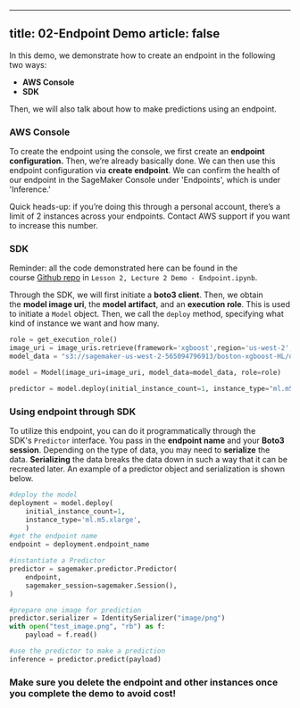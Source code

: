

---
title: 02-Endpoint Demo
article: false
---
In this demo, we demonstrate how to create an endpoint in the following two ways:

- **AWS Console**
- **SDK**

Then, we will also talk about how to make predictions using an endpoint.

### AWS Console

To create the endpoint using the console, we first create an **endpoint configuration.** Then, we’re already basically done. We can then use this endpoint configuration via **create endpoint**. We can confirm the health of our endpoint in the SageMaker Console under 'Endpoints', which is under 'Inference.'

Quick heads-up: if you’re doing this through a personal account, there’s a limit of 2 instances across your endpoints. Contact AWS support if you want to increase this number.

### SDK

Reminder: all the code demonstrated here can be found in the course [Github repo](https://github.com/udacity/udacity-nd009t-C2-Developing-ML-Workflow/tree/master) in `Lesson 2, Lecture 2 Demo - Endpoint.ipynb`.

Through the SDK, we will first initiate a **boto3 client**. Then, we obtain the **model image uri**, the **model artifact**, and an **execution role**. This is used to initiate a `Model` object. Then, we call the `deploy` method, specifying what kind of instance we want and how many.

```python
role = get_execution_role()
image_uri = image_uris.retrieve(framework='xgboost',region='us-west-2', version='latest')
model_data = "s3://sagemaker-us-west-2-565094796913/boston-xgboost-HL/output/xgboost-2021-08-31-23-02-30-970/output/model.tar.gz"

model = Model(image_uri=image_uri, model_data=model_data, role=role)

predictor = model.deploy(initial_instance_count=1, instance_type="ml.m5.large")
```

### Using endpoint through SDK

To utilize this endpoint, you can do it programmatically through the SDK's `Predictor` interface. You pass in the **endpoint name** and your **Boto3 session**. Depending on the type of data, you may need to **serialize** the data. **Serializing** the data breaks the data down in such a way that it can be recreated later. An example of a predictor object and serialization is shown below.

```python
#deploy the model
deployment = model.deploy(
    initial_instance_count=1,
    instance_type='ml.m5.xlarge',
    )
#get the endpoint name
endpoint = deployment.endpoint_name

#instantiate a Predictor
predictor = sagemaker.predictor.Predictor(
    endpoint,
    sagemaker_session=sagemaker.Session(),
)

#prepare one image for prediction
predictor.serializer = IdentitySerializer("image/png")
with open("test_image.png", "rb") as f:
    payload = f.read()

#use the predictor to make a prediction
inference = predictor.predict(payload)
```

### Make sure you delete the endpoint and other instances once you complete the demo to avoid cost!
